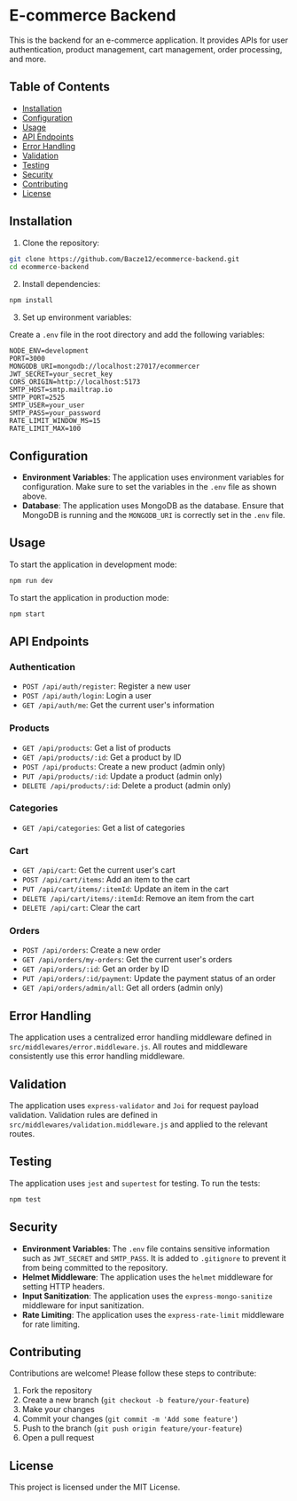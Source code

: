 # E-commerce Backend

This is the backend for an e-commerce application. It provides APIs for user authentication, product management, cart management, order processing, and more.

## Table of Contents

- [Installation](#installation)
- [Configuration](#configuration)
- [Usage](#usage)
- [API Endpoints](#api-endpoints)
- [Error Handling](#error-handling)
- [Validation](#validation)
- [Testing](#testing)
- [Security](#security)
- [Contributing](#contributing)
- [License](#license)

## Installation

1. Clone the repository:

```bash
git clone https://github.com/Bacze12/ecommerce-backend.git
cd ecommerce-backend
```

2. Install dependencies:

```bash
npm install
```

3. Set up environment variables:

Create a `.env` file in the root directory and add the following variables:

```plaintext
NODE_ENV=development
PORT=3000
MONGODB_URI=mongodb://localhost:27017/ecommercer
JWT_SECRET=your_secret_key
CORS_ORIGIN=http://localhost:5173
SMTP_HOST=smtp.mailtrap.io
SMTP_PORT=2525
SMTP_USER=your_user
SMTP_PASS=your_password
RATE_LIMIT_WINDOW_MS=15
RATE_LIMIT_MAX=100
```

## Configuration

- **Environment Variables**: The application uses environment variables for configuration. Make sure to set the variables in the `.env` file as shown above.
- **Database**: The application uses MongoDB as the database. Ensure that MongoDB is running and the `MONGODB_URI` is correctly set in the `.env` file.

## Usage

To start the application in development mode:

```bash
npm run dev
```

To start the application in production mode:

```bash
npm start
```

## API Endpoints

### Authentication

- `POST /api/auth/register`: Register a new user
- `POST /api/auth/login`: Login a user
- `GET /api/auth/me`: Get the current user's information

### Products

- `GET /api/products`: Get a list of products
- `GET /api/products/:id`: Get a product by ID
- `POST /api/products`: Create a new product (admin only)
- `PUT /api/products/:id`: Update a product (admin only)
- `DELETE /api/products/:id`: Delete a product (admin only)

### Categories

- `GET /api/categories`: Get a list of categories

### Cart

- `GET /api/cart`: Get the current user's cart
- `POST /api/cart/items`: Add an item to the cart
- `PUT /api/cart/items/:itemId`: Update an item in the cart
- `DELETE /api/cart/items/:itemId`: Remove an item from the cart
- `DELETE /api/cart`: Clear the cart

### Orders

- `POST /api/orders`: Create a new order
- `GET /api/orders/my-orders`: Get the current user's orders
- `GET /api/orders/:id`: Get an order by ID
- `PUT /api/orders/:id/payment`: Update the payment status of an order
- `GET /api/orders/admin/all`: Get all orders (admin only)

## Error Handling

The application uses a centralized error handling middleware defined in `src/middlewares/error.middleware.js`. All routes and middleware consistently use this error handling middleware.

## Validation

The application uses `express-validator` and `Joi` for request payload validation. Validation rules are defined in `src/middlewares/validation.middleware.js` and applied to the relevant routes.

## Testing

The application uses `jest` and `supertest` for testing. To run the tests:

```bash
npm test
```

## Security

- **Environment Variables**: The `.env` file contains sensitive information such as `JWT_SECRET` and `SMTP_PASS`. It is added to `.gitignore` to prevent it from being committed to the repository.
- **Helmet Middleware**: The application uses the `helmet` middleware for setting HTTP headers.
- **Input Sanitization**: The application uses the `express-mongo-sanitize` middleware for input sanitization.
- **Rate Limiting**: The application uses the `express-rate-limit` middleware for rate limiting.

## Contributing

Contributions are welcome! Please follow these steps to contribute:

1. Fork the repository
2. Create a new branch (`git checkout -b feature/your-feature`)
3. Make your changes
4. Commit your changes (`git commit -m 'Add some feature'`)
5. Push to the branch (`git push origin feature/your-feature`)
6. Open a pull request

## License

This project is licensed under the MIT License.
